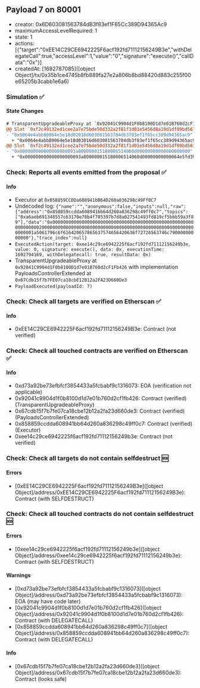 ## Payload 7 on 80001

- creator: 0x6D603081563784dB3f83ef1F65Cc389D94365Ac9
- maximumAccessLevelRequired: 1
- state: 1
- actions: [{"target":"0xEE14C29CE6942225F6acf192fd71112156249B3e","withDelegateCall":true,"accessLevel":1,"value":"0","signature":"execute()","callData":"0x"}]
- createdAt: [1692787085]([object Object]/tx/0x35b1ce4745b8fb889fa27e2a806b8bd88420d883c255f00e65205b3cabb1e6a6)

### Simulation :white_check_mark:

#### State Changes

```diff
# TransparentUpgradeableProxy at `0x92041C9904d1F0b8100D1d7e01B760d2cF1Fb426` with implementation PayloadsControllerExtended at `0x67Cdb15f7b7FE07ca18cbE12B12a2FA23D660De3`
@@ Slot `0xf2c49132ed1cee2a7e75bde50d332a2f81f1d01e5456d8a19d1df09bd561dbd2` @@
- "0x0064e4abb80064e5e18d02016d603081563784db3f83ef1f65cc389d94365ac9"
  + "0x0064e4abb80064e5e18d03016d603081563784db3f83ef1f65cc389d94365ac9"
@@ Slot `0xf2c49132ed1cee2a7e75bde50d332a2f81f1d01e5456d8a19d1df09bd561dbd3` @@
- "0x000000000000000000093a800000015180006514060d00000000000000000000"
  + "0x000000000000000000093a800000015180006514060d00000000000064e5fd39"
```
### Check: Reports all events emitted from the proposal :white_check_mark:

#### Info

- Executor at `0x858859CCDDa608941bB64D260a836298c49Ff0C7`
- Undecoded log: `{"name":"","anonymous":false,"inputs":null,"raw":{"address":"0x858859ccdda608941bb64d260a836298c49ff0c7","topics":["0xa6aeb691348557c63170e78b4f785397b7d8a027541493fd819cf5bbb59a3f89"],"data":"0x0000000000000000000000000000000000000000000000000000000000000020000000000000000000000000000000000000000000000000000000000000001a5061796c6f616420657865637574656420636f72726563746c79000000000000"},"trace_index":null}`
- `ExecutedAction(target: 0xee14c29ce6942225f6acf192fd71112156249b3e, value: 0, signature: execute(), data: 0x, executionTime: 1692794169, withDelegatecall: true, resultData: 0x)`
- TransparentUpgradeableProxy at `0x92041C9904d1F0b8100D1d7e01B760d2cF1Fb426` with implementation PayloadsControllerExtended at `0x67Cdb15f7b7FE07ca18cbE12B12a2FA23D660De3`
- `PayloadExecuted(payloadId: 7)`

### Check: Check all targets are verified on Etherscan :white_check_mark:

#### Info

- 0xEE14C29CE6942225F6acf192fd71112156249B3e: Contract (not verified)

### Check: Check all touched contracts are verified on Etherscan :white_check_mark:

#### Info

- 0xd73a92be73efbfcf3854433a5fcbabf9c1316073: EOA (verification not applicable)
- 0x92041c9904d1f0b8100d1d7e01b760d2cf1fb426: Contract (verified) (TransparentUpgradeableProxy)
- 0x67cdb15f7b7fe07ca18cbe12b12a2fa23d660de3: Contract (verified) (PayloadsControllerExtended)
- 0x858859ccdda608941bb64d260a836298c49ff0c7: Contract (verified) (Executor)
- 0xee14c29ce6942225f6acf192fd71112156249b3e: Contract (not verified)

### Check: Check all targets do not contain selfdestruct :sos:

#### Errors

- [0xEE14C29CE6942225F6acf192fd71112156249B3e]([object Object]/address/0xEE14C29CE6942225F6acf192fd71112156249B3e): Contract (with SELFDESTRUCT)

### Check: Check all touched contracts do not contain selfdestruct :sos:

#### Errors

- [0xee14c29ce6942225f6acf192fd71112156249b3e]([object Object]/address/0xee14c29ce6942225f6acf192fd71112156249b3e): Contract (with SELFDESTRUCT)

#### Warnings

- [0xd73a92be73efbfcf3854433a5fcbabf9c1316073]([object Object]/address/0xd73a92be73efbfcf3854433a5fcbabf9c1316073): EOA (may have code later)
- [0x92041c9904d1f0b8100d1d7e01b760d2cf1fb426]([object Object]/address/0x92041c9904d1f0b8100d1d7e01b760d2cf1fb426): Contract (with DELEGATECALL)
- [0x858859ccdda608941bb64d260a836298c49ff0c7]([object Object]/address/0x858859ccdda608941bb64d260a836298c49ff0c7): Contract (with DELEGATECALL)

#### Info

- [0x67cdb15f7b7fe07ca18cbe12b12a2fa23d660de3]([object Object]/address/0x67cdb15f7b7fe07ca18cbe12b12a2fa23d660de3): Contract (looks safe)

